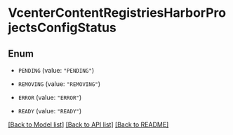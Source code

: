 # VcenterContentRegistriesHarborProjectsConfigStatus

## Enum


* `PENDING` (value: `"PENDING"`)

* `REMOVING` (value: `"REMOVING"`)

* `ERROR` (value: `"ERROR"`)

* `READY` (value: `"READY"`)


[[Back to Model list]](../README.md#documentation-for-models) [[Back to API list]](../README.md#documentation-for-api-endpoints) [[Back to README]](../README.md)


